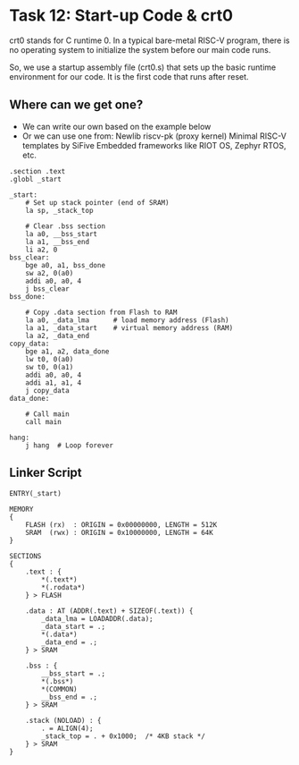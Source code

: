 # Task 12: Start-up Code & crt0

crt0 stands for C runtime 0. In a typical bare-metal RISC-V program, there is no operating system to initialize the system before our main code runs.

So, we use a startup assembly file (crt0.s) that sets up the basic runtime environment for our code. It is the first code that runs after reset.

## Where can we get one?
* We can write our own based on the example below
* Or we can use one from:
Newlib
riscv-pk (proxy kernel)
Minimal RISC-V templates by SiFive
Embedded frameworks like RIOT OS, Zephyr RTOS, etc.

```
.section .text
.globl _start

_start:
    # Set up stack pointer (end of SRAM)
    la sp, _stack_top

    # Clear .bss section
    la a0, __bss_start
    la a1, __bss_end
    li a2, 0
bss_clear:
    bge a0, a1, bss_done
    sw a2, 0(a0)
    addi a0, a0, 4
    j bss_clear
bss_done:

    # Copy .data section from Flash to RAM
    la a0, _data_lma      # load memory address (Flash)
    la a1, _data_start    # virtual memory address (RAM)
    la a2, _data_end
copy_data:
    bge a1, a2, data_done
    lw t0, 0(a0)
    sw t0, 0(a1)
    addi a0, a0, 4
    addi a1, a1, 4
    j copy_data
data_done:

    # Call main
    call main

hang:
    j hang  # Loop forever
```

## Linker Script 
```
ENTRY(_start)

MEMORY
{
    FLASH (rx)  : ORIGIN = 0x00000000, LENGTH = 512K
    SRAM  (rwx) : ORIGIN = 0x10000000, LENGTH = 64K
}

SECTIONS
{
    .text : {
        *(.text*)
        *(.rodata*)
    } > FLASH

    .data : AT (ADDR(.text) + SIZEOF(.text)) {
        _data_lma = LOADADDR(.data);
        _data_start = .;
        *(.data*)
        _data_end = .;
    } > SRAM

    .bss : {
        __bss_start = .;
        *(.bss*)
        *(COMMON)
        __bss_end = .;
    } > SRAM

    .stack (NOLOAD) : {
        . = ALIGN(4);
        _stack_top = . + 0x1000;  /* 4KB stack */
    } > SRAM
}
```

